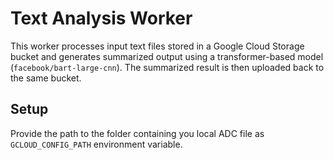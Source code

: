 # Text Analysis Worker

This worker processes input text files stored in a Google Cloud Storage bucket and generates summarized output using a transformer-based model (`facebook/bart-large-cnn`). The summarized result is then uploaded back to the same bucket.

## Setup

Provide the path to the folder containing you local ADC file as `GCLOUD_CONFIG_PATH` environment variable.